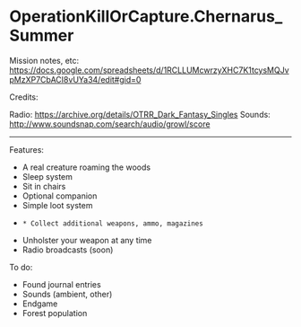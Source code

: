 # OperationKillOrCapture.Chernarus_Summer

Mission notes, etc:
https://docs.google.com/spreadsheets/d/1RCLLUMcwrzyXHC7K1tcysMQJvpMzXP7CbACI8vUYa34/edit#gid=0

Credits:

Radio: https://archive.org/details/OTRR_Dark_Fantasy_Singles
Sounds: http://www.soundsnap.com/search/audio/growl/score


----

Features:

* A real creature roaming the woods
* Sleep system
* Sit in chairs
* Optional companion
* Simple loot system
*     * Collect additional weapons, ammo, magazines
* Unholster your weapon at any time
* Radio broadcasts (soon)

To do:

* Found journal entries
* Sounds (ambient, other)
* Endgame
* Forest population
